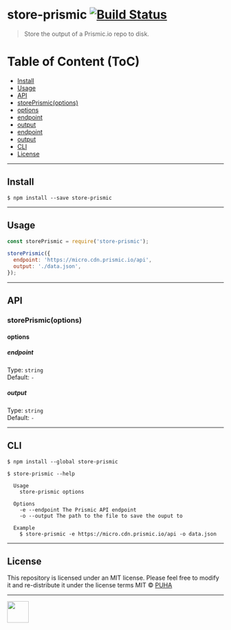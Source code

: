 # store-prismic [![Build Status](https://travis-ci.org/puhastudio/store-prismic.svg?branch=master)](https://travis-ci.org/puhastudio/store-prismic)

> Store the output of a Prismic.io repo to disk.

Table of Content (ToC)
=====================

* [Install](#install)
* [Usage](#usage)
* [API](#api)
* [storePrismic(options)](#store-prismic-options)
* [options](#options)
* [endpoint](#endpoint)
* [output](#output)
* [endpoint](#endpoint)
* [output](#output)
* [CLI](#cli)
* [License](#license)

---

## Install

```
$ npm install --save store-prismic
```

---

## Usage

```js
const storePrismic = require('store-prismic');

storePrismic({
  endpoint: 'https://micro.cdn.prismic.io/api',
  output: './data.json',
});
```

---

## API

### storePrismic(options)

#### options

##### endpoint

Type: `string`<br>
Default: `-`

##### output

Type: `string`<br>
Default: `-`

---

## CLI

```
$ npm install --global store-prismic
```

```
$ store-prismic --help

  Usage
    store-prismic options

  Options
    -e --endpoint The Prismic API endpoint
    -o --output The path to the file to save the ouput to

  Example
    $ store-prismic -e https://micro.cdn.prismic.io/api -o data.json
```

---

## License

This repository is licensed under an MIT license. Please feel free to modify it and re-distribute it under the license terms
MIT © [PUHA](https://github.com/puhastudio)

---

<img src="https://avatars3.githubusercontent.com/u/11931328?s=200&v=4" width="50"></img>

